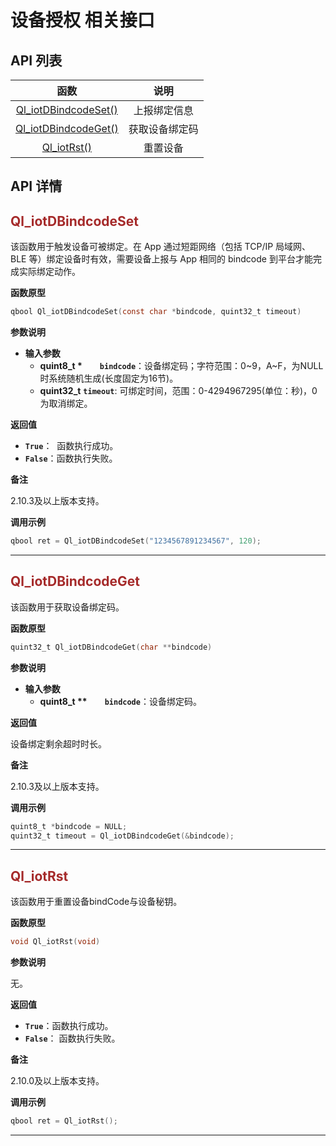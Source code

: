 # 设备授权 相关接口


## **API 列表**

| 函数 | 说明  |
|:--------:| :-------------:|
|  [Ql_iotDBindcodeSet()](#Ql_iotDBindcodeSet) | 上报绑定信息 |
|  [Ql_iotDBindcodeGet()](#Ql_iotDBindcodeGet) | 获取设备绑定码 |
|  [Ql_iotRst()](#Ql_iotRst) | 重置设备 |


## **API 详情**

<span id="Ql_iotDBindcodeSet">  </span>

## <font color=#A52A2A  >__Ql_iotDBindcodeSet__</font>

该函数用于触发设备可被绑定。在 App 通过短距网络（包括 TCP/IP 局域网、BLE 等）绑定设备时有效，需要设备上报与 App 相同的 bindcode 到平台才能完成实际绑定动作。

__函数原型__

```c
qbool Ql_iotDBindcodeSet(const char *bindcode, quint32_t timeout)
```

__参数说明__

* __输入参数__
	* __quint8_t *__  __`bindcode`__：设备绑定码；字符范围：0~9，A~F，为NULL时系统随机生成(长度固定为16节)。
	* __quint32_t__ __`timeout`__: 可绑定时间，范围：0-4294967295(单位：秒)，0为取消绑定。


__返回值__

* __`True`__：&nbsp;&nbsp;函数执行成功。
* __`False`__：函数执行失败。

__备注__

2.10.3及以上版本支持。

__调用示例__

```c
qbool ret = Ql_iotDBindcodeSet("1234567891234567", 120);
```
---
<span id="Ql_iotDBindcodeGet">  </span>
## <font color=#A52A2A  >__Ql_iotDBindcodeGet__</font>

该函数用于获取设备绑定码。

__函数原型__

```c
quint32_t Ql_iotDBindcodeGet(char **bindcode)
```

__参数说明__

* __输入参数__
	* __quint8_t **__  __`bindcode`__：设备绑定码。

__返回值__

设备绑定剩余超时时长。

__备注__

2.10.3及以上版本支持。

__调用示例__

```c
quint8_t *bindcode = NULL;
quint32_t timeout = Ql_iotDBindcodeGet(&bindcode);
```
---
<span id="Ql_iotRst">  </span>
## <font color=#A52A2A  >__Ql_iotRst__</font>

该函数用于重置设备bindCode与设备秘钥。

__函数原型__

```c
void Ql_iotRst(void)
```

__参数说明__

无。

__返回值__

* __`True`__：函数执行成功。
* __`False`__： 函数执行失败。

__备注__

2.10.0及以上版本支持。

__调用示例__

```c
qbool ret = Ql_iotRst();
```
---





